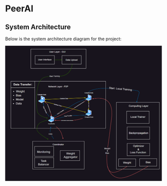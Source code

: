 # PeerAI

## System Architecture

Below is the system architecture diagram for the project:

![System Architecture](Assets/architecture.png)